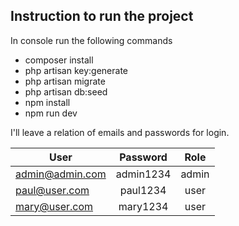 ## Instruction to run the project

In console run the following commands

- composer install
- php artisan key:generate
- php artisan migrate
- php artisan db:seed
- npm install
- npm run dev

I'll leave a relation of emails and passwords for login.


| User             | Password      | Role   |
| -------------    |:-------------:|:------:|
| admin@admin.com  | admin1234     | admin  |
| paul@user.com    | paul1234      | user   |
| mary@user.com    | mary1234      | user   |




